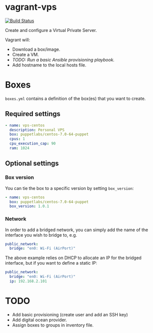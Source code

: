 # vagrant-vps

[![Build Status](https://travis-ci.org/craighurley/vagrant-vps.svg?branch=master)](https://travis-ci.org/craighurley/vagrant-vps)

Create and configure a Virtual Private Server.

Vagrant will:
- Download a box/image.
- Create a VM.
- _TODO: Run a basic Ansible provisioning playbook._
- Add hostname to the local hosts file.

# Boxes

`boxes.yml` contains a definition of the box(es) that you want to create.

## Required settings

```yaml
- name: vps-centos
  description: Personal VPS
  box: puppetlabs/centos-7.0-64-puppet
  cpus: 1
  cpu_execution_cap: 90
  ram: 1024
```

## Optional settings

### Box version

You can tie the box to a specific version by setting `box_version`:

```yaml
- name: vps-centos
  box: puppetlabs/centos-7.0-64-puppet
  box_version: 1.0.1
```

### Network

In order to add a bridged network, you can simply add the name of the interface you wish to bridge to, e.g.

```yaml
public_network:
  bridge: "en0: Wi-Fi (AirPort)"
```

The above example relies on DHCP to allocate an IP for the bridged interface, but if you want to define a static IP:

```yaml
public_network:
  bridge: "en0: Wi-Fi (AirPort)"
  ip: 192.168.2.101
```

# TODO

- Add basic provisioning (create user and add an SSH key)
- Add digital ocean provider.
- Assign boxes to groups in inventory file.
